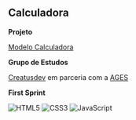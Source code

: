 ## Calculadora


**Projeto**

[Modelo Calculadora](https://www.figma.com/file/Lfmj9HfPJb1w2LORQWP8Wn/iPhone-Calculator-(Community)?type=design&node-id=1-74&mode=design&t=5eufEaLHGOLYFe81-0)


**Grupo de Estudos**

[Creatusdev](https://www.linkedin.com/company/creatusdev/about/) em parceria com a [AGES](https://www.ages.pucrs.br/)



**First Sprint** 

![HTML5](https://img.shields.io/badge/html5-%23E34F26.svg?style=for-the-badge&logo=html5&logoColor=white)
![CSS3](https://img.shields.io/badge/css3-%231572B6.svg?style=for-the-badge&logo=css3&logoColor=white)
![JavaScript](https://img.shields.io/badge/javascript-%23323330.svg?style=for-the-badge&logo=javascript&logoColor=%23F7DF1E)
